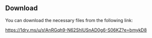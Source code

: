 ## Download

You can download the necessary files from the following link:

https://1drv.ms/u/s!AnRGqh9-N62ShlUSnAD0g6-S06KZ?e=bmykD8
